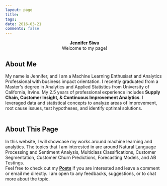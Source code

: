 ```yaml
---
layout: page
title: 
tags: 
date: 2016-03-21
comments: false
---
```

    
<center><a href="https://jsiwu94.github.io"><b>Jennifer Siwu</b><br>
    </a>Welcome to my page!</center>

## About Me

My name is Jennifer, and I am a Machine Learning Enthusiast and Analytics Professional with business impact orientation. I recently graduated from a Master's degree in Analytics and Applied Statistics from University of California, Irvine. My 2.5 years of professional experience includes **Supply Chain, Customer Insight, & Continuous Improvement Analytics**.
I leveraged data and statistical concepts to analyze areas of improvement, root cause issues, test hypotheses, and identify optimal solutions.
<br>
<br>

## About This Page

In this website, I will showcase my works around machine learning and analytics. 
The topics that I am interested in are around Natural Language Processing and Sentiment Analysis, Multiclass Classifications, Customer Segmentation, Customer Churn Predictions, Forecasting Models, and AB Testings. <br>
Feel free to check out my <a href="https://jsiwu94.github.io/posts/"><b>Posts</b></a> if you are interested and leave a comment or email me directly. I am open to any feedbacks, suggestions, or to chat more about the topic.

